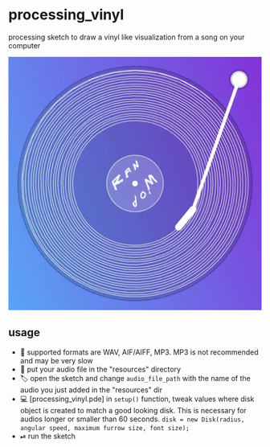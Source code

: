 # processing_vinyl
processing sketch to draw a vinyl like visualization from a song on your computer

![Preview of the recorded video](preview/preview.png)

## usage

 - 🎵 supported formats are WAV, AIF/AIFF, MP3. MP3 is not recommended and may be very slow
 - 📁 put your audio file in the "resources" directory
 - 🏷 open the sketch and change `audio_file_path` with the name of the audio you just added in the "resources" dir
 - 💻 [processing_vinyl.pde] in `setup()` function, tweak values where disk object is created to match a good looking disk. This is necessary for audios longer or smaller than 60 seconds. `disk = new Disk(radius, angular speed, maximum furrow size, font size);`
 - ⏯ run the sketch